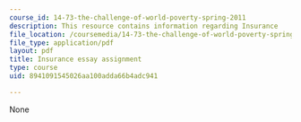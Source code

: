 ```yaml
---
course_id: 14-73-the-challenge-of-world-poverty-spring-2011
description: This resource contains information regarding Insurance
file_location: /coursemedia/14-73-the-challenge-of-world-poverty-spring-2011/8941091545026aa100adda66b4adc941_MIT14_73S11_Insurance.pdf
file_type: application/pdf
layout: pdf
title: Insurance essay assignment
type: course
uid: 8941091545026aa100adda66b4adc941

---
```

None